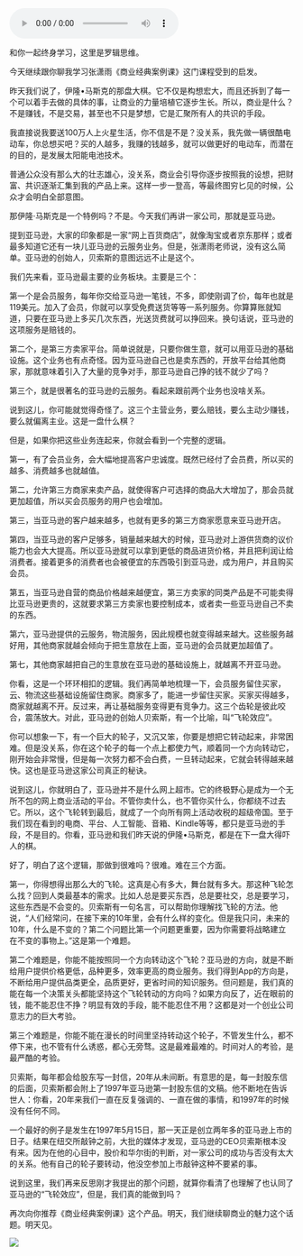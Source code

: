 <audio src="http://igetoss.cdn.igetget.com/mp3/201805/08/201805081222123259136993.mp3" controls="controls">您的浏览器不支持 audio 标签。</audio><p>和你一起终身学习，这里是罗辑思维。</p><p>今天继续跟你聊我学习张潇雨《商业经典案例课》这门课程受到的启发。</p><p>昨天我们说了，伊隆•马斯克的那盘大棋。它不仅是构想宏大，而且还拆到了每一个可以着手去做的具体的事，让商业的力量培植它逐步生长。所以，商业是什么？不是赚钱，不是交易，甚至也不只是梦想，它是汇聚所有人的共识的手段。</p><p>我直接说我要送100万人上火星生活，你不信是不是？没关系，我先做一辆很酷电动车，你总想买吧？买的人越多，我赚的钱越多，就可以做更好的电动车，而潜在的目的，是发展太阳能电池技术。</p><p>普通公众没有那么大的壮志雄心，没关系，商业会引导你逐步按照我的设想，把财富、共识逐渐汇集到我的产品上来。这样一步一登高，等最终图穷匕见的时候，公众才会明白全部意图。</p><p>那伊隆·马斯克是一个特例吗？不是。今天我们再讲一家公司，那就是亚马逊。</p><p>提到亚马逊，大家的印象都是一家“网上百货商店”，就像淘宝或者京东那样；或者最多知道它还有一块儿亚马逊的云服务业务。但是，张潇雨老师说，没有这么简单。亚马逊的创始人，贝索斯的意图远远不止是这个。</p><p>我们先来看，亚马逊最主要的业务板块。主要是三个：</p><p>第一个是会员服务，每年你交给亚马逊一笔钱，不多，即使刚调了价，每年也就是119美元。加入了会员，你就可以享受免费送货等等一系列服务。你算算账就知道，只要在亚马逊上多买几次东西，光送货费就可以挣回来。换句话说，亚马逊的这项服务是赔钱的。</p><p>第二个，是第三方卖家平台。简单说就是，只要你做生意，就可以用亚马逊的基础设施。这个业务也有点奇怪。因为亚马逊自己也是卖东西的，开放平台给其他商家，那就意味着引入了大量的竞争对手，那亚马逊自己挣的钱不就少了吗？</p><p>第三个，就是很著名的亚马逊的云服务。看起来跟前两个业务也没啥关系。</p><p>说到这儿，你可能就觉得奇怪了。这三个主营业务，要么赔钱，要么主动少赚钱，要么就偏离主业。这是一盘什么棋？</p><p>但是，如果你把这些业务连起来，你就会看到一个完整的逻辑。</p><p>第一，有了会员业务，会大幅地提高客户忠诚度。既然已经付了会员费，所以买的越多、消费越多也就越值。</p><p>第二，允许第三方商家来卖产品，就使得客户可选择的商品大大增加了，那会员就更加超值，所以买会员服务的用户也会增加。</p><p>第三，当亚马逊的客户越来越多，也就有更多的第三方商家愿意来亚马逊开店。</p><p>第四，当亚马逊的客户足够多，销量越来越大的时候，亚马逊对上游供货商的议价能力也会大大提高。所以亚马逊就可以拿到更低的商品进货价格，并且把利润让给消费者。接着更多的消费者也会被便宜的东西吸引到亚马逊，成为用户，并且购买会员。</p><p>第五，当亚马逊自营的商品价格越来越便宜，第三方卖家的同类产品是不可能卖得比亚马逊更贵的，这就要求第三方卖家也要控制成本，或者卖一些亚马逊自己不卖的东西。</p><p>第六，亚马逊提供的云服务，物流服务，因此规模也就变得越来越大。这些服务越好用，其他商家就越会倾向于把生意放在上面，亚马逊的会员就更加超值了。</p><p>第七，其他商家越把自己的生意放在亚马逊的基础设施上，就越离不开亚马逊。</p><p>你看，这是一个环环相扣的逻辑。我们再简单地梳理一下，会员服务留住买家，云、物流这些基础设施留住商家。商家多了，能进一步留住买家。买家买得越多，商家就越离不开。反过来，再让基础服务变得更有竞争力。这三个齿轮是彼此咬合，震荡放大。对此，亚马逊的创始人贝索斯，有一个比喻，叫“飞轮效应”。</p><p>你可以想象一下，有一个巨大的轮子，又沉又笨，你要是想把它转动起来，非常困难。但是没关系，你在这个轮子的每一个点上都使力气，顺着同一个方向转动它，刚开始会非常慢，但是每一次努力都不会白费，一旦转动起来，它就会转得越来越快。这也是亚马逊这家公司真正的秘诀。</p><p>说到这儿，你就明白了，亚马逊并不是什么网上超市。它的终极野心是成为一个无所不包的网上商业活动的平台。不管你卖什么，也不管你买什么，你都绕不过去它。所以，这个飞轮转到最后，就成了一个向所有网上活动收税的超级帝国。至于我们现在看到的电商、平台、人工智能、音箱、Kindle等等，都只是亚马逊的手段，不是目的。你看，亚马逊和我们昨天说的伊隆•马斯克，都是在下一盘大得吓人的棋。</p><p>好了，明白了这个逻辑，那做到很难吗？很难。难在三个方面。</p><p>第一，你得想得出那么大的飞轮。这真是心有多大，舞台就有多大。那这种飞轮怎么找？回到人类最基本的需求。比如人总是要买东西，总是要社交，总是要学习，这些东西是不会变的。贝索斯有一句名言，可以帮助你理解找飞轮的方法。他说，“人们经常问，在接下来的10年里，会有什么样的变化。但是我只问，未来的10年，什么是不变的？第二个问题比第一个问题更重要，因为你需要将战略建立在不变的事物上。”这是第一个难题。</p><p>第二个难题是，你能不能按照同一个方向转动这个飞轮？亚马逊的方向，就是不断给用户提供价格更低，品种更多，效率更高的商业服务。我们得到App的方向是，不断给用户提供品类更全，品质更好，更省时间的知识服务。但问题是，我们真的能在每一个决策关头都能坚持这个飞轮转动的方向吗？如果方向反了，近在眼前的钱，能不能忍住不挣？明显有效的手段，能不能忍住不用？这都是对一个创业公司意志力的巨大考验。</p><p>第三个难题是，你能不能在漫长的时间里坚持转动这个轮子，不管发生什么，都不停下来，也不管有什么诱惑，都心无旁骛。这是最难最难的。时间对人的考验，是最严酷的考验。</p><p>贝索斯，每年都会给股东写一封信，20年从未间断。有意思的是，每一封股东信的后面，贝索斯都会附上了1997年亚马逊第一封股东信的文稿。他不断地在告诉世人：你看，20年来我们一直在反复强调的、一直在做的事情，和1997年的时候没有任何不同。</p><p>一个最好的例子是发生在1997年5月15日，那一天正是创立两年多的亚马逊上市的日子。结果在纽交所敲钟之前，大批的媒体才发现，亚马逊的CEO贝索斯根本没有来。因为在他的心目中，股价和华尔街的判断，对一家公司的成功与否没有太大的关系。他有自己的轮子要转动，他没空参加上市敲钟这种不要紧的事。</p><p>说到这里，我们再来反思刚才我提出的那个问题，就算你看清了也理解了也认同了亚马逊的“飞轮效应”，但是，我们真的能做到吗？</p><p>再次向你推荐《商业经典案例课》这个产品。明天，我们继续聊商业的魅力这个话题。明天见。</p><img src="https://piccdn.igetget.com/img/201805/07/201805072148493753586880.jpg" />